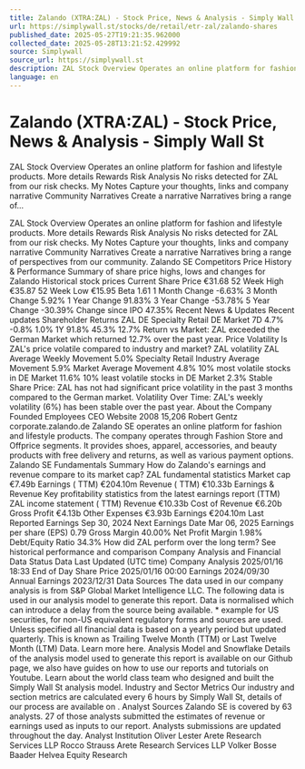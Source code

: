 ```yaml
---
title: Zalando (XTRA:ZAL) - Stock Price, News & Analysis - Simply Wall St
url: https://simplywall.st/stocks/de/retail/etr-zal/zalando-shares
published_date: 2025-05-27T19:21:35.962000
collected_date: 2025-05-28T13:21:52.429992
source: Simplywall
source_url: https://simplywall.st
description: ZAL Stock Overview Operates an online platform for fashion and lifestyle products. More details Rewards Risk Analysis No risks detected for ZAL from our risk checks. My Notes Capture your thoughts, links and company narrative Community Narratives Create a narrative Narratives bring a range of...
language: en
---
```


# Zalando (XTRA:ZAL) - Stock Price, News & Analysis - Simply Wall St

ZAL Stock Overview Operates an online platform for fashion and lifestyle products. More details Rewards Risk Analysis No risks detected for ZAL from our risk checks. My Notes Capture your thoughts, links and company narrative Community Narratives Create a narrative Narratives bring a range of...

ZAL Stock Overview Operates an online platform for fashion and lifestyle products. More details Rewards Risk Analysis No risks detected for ZAL from our risk checks. My Notes Capture your thoughts, links and company narrative Community Narratives Create a narrative Narratives bring a range of perspectives from our community. Zalando SE Competitors Price History &amp; Performance Summary of share price highs, lows and changes for Zalando Historical stock prices Current Share Price €31.68 52 Week High €35.87 52 Week Low €15.95 Beta 1.61 1 Month Change -6.63% 3 Month Change 5.92% 1 Year Change 91.83% 3 Year Change -53.78% 5 Year Change -30.39% Change since IPO 47.35% Recent News &amp; Updates Recent updates Shareholder Returns ZAL DE Specialty Retail DE Market 7D 4.7% -0.8% 1.0% 1Y 91.8% 45.3% 12.7% Return vs Market: ZAL exceeded the German Market which returned 12.7% over the past year. Price Volatility Is ZAL's price volatile compared to industry and market? ZAL volatility ZAL Average Weekly Movement 5.0% Specialty Retail Industry Average Movement 5.9% Market Average Movement 4.8% 10% most volatile stocks in DE Market 11.6% 10% least volatile stocks in DE Market 2.3% Stable Share Price: ZAL has not had significant price volatility in the past 3 months compared to the German market. Volatility Over Time: ZAL's weekly volatility (6%) has been stable over the past year. About the Company Founded Employees CEO Website 2008 15,206 Robert Gentz corporate.zalando.de Zalando SE operates an online platform for fashion and lifestyle products. The company operates through Fashion Store and Offprice segments. It provides shoes, apparel, accessories, and beauty products with free delivery and returns, as well as various payment options. Zalando SE Fundamentals Summary How do Zalando's earnings and revenue compare to its market cap? ZAL fundamental statistics Market cap €7.49b Earnings ( TTM) €204.10m Revenue ( TTM) €10.33b Earnings &amp; Revenue Key profitability statistics from the latest earnings report (TTM) ZAL income statement ( TTM) Revenue €10.33b Cost of Revenue €6.20b Gross Profit €4.13b Other Expenses €3.93b Earnings €204.10m Last Reported Earnings Sep 30, 2024 Next Earnings Date Mar 06, 2025 Earnings per share (EPS) 0.79 Gross Margin 40.00% Net Profit Margin 1.98% Debt/Equity Ratio 34.3% How did ZAL perform over the long term? See historical performance and comparison Company Analysis and Financial Data Status Data Last Updated (UTC time) Company Analysis 2025/01/16 18:33 End of Day Share Price 2025/01/16 00:00 Earnings 2024/09/30 Annual Earnings 2023/12/31 Data Sources The data used in our company analysis is from S&amp;P Global Market Intelligence LLC. The following data is used in our analysis model to generate this report. Data is normalised which can introduce a delay from the source being available. * example for US securities, for non-US equivalent regulatory forms and sources are used. Unless specified all financial data is based on a yearly period but updated quarterly. This is known as Trailing Twelve Month (TTM) or Last Twelve Month (LTM) Data. Learn more here. Analysis Model and Snowflake Details of the analysis model used to generate this report is available on our Github page, we also have guides on how to use our reports and tutorials on Youtube. Learn about the world class team who designed and built the Simply Wall St analysis model. Industry and Sector Metrics Our industry and section metrics are calculated every 6 hours by Simply Wall St, details of our process are available on . Analyst Sources Zalando SE is covered by 63 analysts. 27 of those analysts submitted the estimates of revenue or earnings used as inputs to our report. Analysts submissions are updated throughout the day. Analyst Institution Oliver Lester Arete Research Services LLP Rocco Strauss Arete Research Services LLP Volker Bosse Baader Helvea Equity Research
